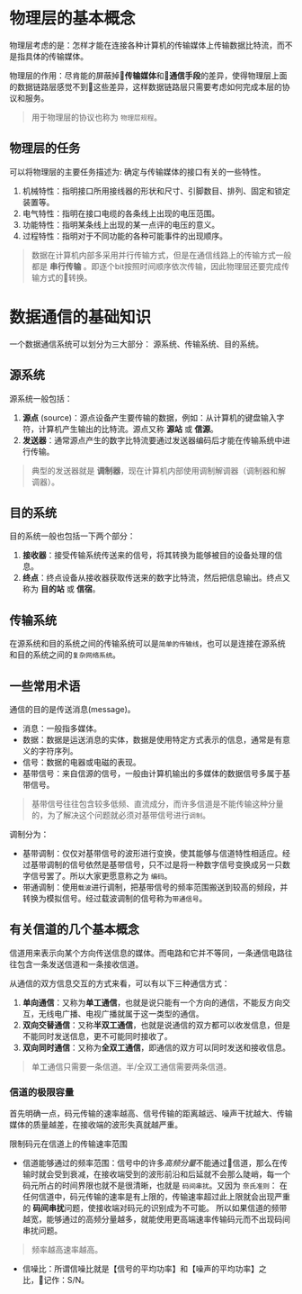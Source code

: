 # 物理层的基本概念
物理层考虑的是：怎样才能在连接各种计算机的传输媒体上传输数据比特流，而不是指具体的传输媒体。

物理层的作用：尽肯能的屏蔽掉**传输媒体**和**通信手段**的差异，使得物理层上面的数据链路层感觉不到这些差异，这样数据链路层只需要考虑如何完成本层的协议和服务。

> 用于物理层的协议也称为 `物理层规程`。

## 物理层的任务
可以将物理层的主要任务描述为: 确定与传输媒体的接口有关的一些特性。
1.  机械特性：指明接口所用接线器的形状和尺寸、引脚数目、排列、固定和锁定装置等。
2.  电气特性：指明在接口电缆的各条线上出现的电压范围。
3.  功能特性：指明某条线上出现的某一点评的电压的意义。
4.  过程特性：指明对于不同功能的各种可能事件的出现顺序。

> 数据在计算机内部多采用并行传输方式，但是在通信线路上的传输方式一般都是 **串行传输** 。即逐个bit按照时间顺序依次传输，因此物理层还要完成传输方式的转换。

# 数据通信的基础知识
一个数据通信系统可以划分为三大部分： 源系统、传输系统、目的系统。
## 源系统
源系统一般包括：
1.  **源点** (source)：源点设备产生要传输的数据，例如：从计算机的键盘输入字符，计算机产生输出的比特流。源点又称 **源站** 或 **信源**。
2.  **发送器**：通常源点产生的数字比特流要通过发送器编码后才能在传输系统中进行传输。
> 典型的发送器就是 **调制器**，现在计算机内部使用调制解调器（调制器和解调器）。

## 目的系统
目的系统一般也包括一下两个部分：
1.  **接收器**：接受传输系统传送来的信号，将其转换为能够被目的设备处理的信息。
2.  **终点**：终点设备从接收器获取传送来的数字比特流，然后把信息输出。终点又称为 **目的站** 或 **信宿**。

## 传输系统
在源系统和目的系统之间的传输系统可以是`简单的传输线`，也可以是连接在源系统和目的系统之间的`复杂网络系统`。

## 一些常用术语
通信的目的是传送消息(message)。

+ 消息：一般指多媒体。
+ 数据：数据是运送消息的实体，数据是使用特定方式表示的信息，通常是有意义的字符序列。
+ 信号：数据的电器或电磁的表现。
+ 基带信号：来自信源的信号，一般由计算机输出的多媒体的数据信号多属于基带信号。
> 基带信号往往包含较多低频、直流成分，而许多信道是不能传输这种分量的，为了解决这个问题就必须对基带信号进行`调制`。

调制分为：
+ 基带调制：仅仅对基带信号的波形进行变换，使其能够与信道特性相适应。经过基带调制的信号依然是基带信号，只不过是将一种数字信号变换成另一只数字信号罢了。所以大家更愿意称之为 `编码`。
+ 带通调制：使用`载波`进行调制，把基带信号的频率范围搬送到较高的频段，并转换为模拟信号。经过载波调制的信号称为`带通信号`。


## 有关信道的几个基本概念
信道用来表示向某个方向传送信息的媒体。而电路和它并不等同，一条通信电路往往包含一条发送信道和一条接收信道。

从通信的双方信息交互的方式来看，可以有以下三种通信方式：
1.  **单向通信**：又称为**单工通信**，也就是说只能有一个方向的通信，不能反方向交互，无线电广播、电视广播就属于这一类型的通信。
2.  **双向交替通信**：又称**半双工通信**，也就是说通信的双方都可以收发信息，但是不能同时发送信息，更不可能同时接收了。
3. **双向同时通信**：又称为**全双工通信**，即通信的双方可以同时发送和接收信息。

> 单工通信只需要一条信道。半/全双工通信需要两条信道。

### 信道的极限容量
首先明确一点，码元传输的速率越高、信号传输的距离越远、噪声干扰越大、传输媒体的质量越差，在接收端的波形失真就越严重。

限制码元在信道上的传输速率范围
+ 信道能够通过的频率范围：信号中的许多*高频分量*不能通过信道，那么在传输时就会受到衰减，在接收端受到的波形前沿和后延就不会那么陡峭，每一个码元所占的时间界限也就不是很清晰，也就是 `码间串扰`。又因为 `奈氏准则`： 在任何信道中，码元传输的速率是有上限的，传输速率超过此上限就会出现严重的 **码间串扰**问题，使接收端对码元的识别成为不可能。 所以如果信道的频带越宽，能够通过的高频分量越多，就能使用更高端速率传输码元而不出现码间串扰问题。
> 频率越高速率越高。

+ 信噪比：所谓信噪比就是【信号的平均功率】和【噪声的平均功率】之比，记作：S/N。